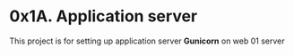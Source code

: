 # 0x1A. Application server
This project is for setting up application server **Gunicorn** on web 01 server
